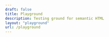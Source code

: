 ```yaml
---
draft: false
title: Playground
description: Testing ground for semantic HTML
layout: "playground"
url: /playground
---
```


